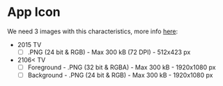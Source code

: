 # App Icon

We need 3 images with this characteristics, more info [here](https://developer.samsung.com/smarttv/design/app-icons-and-screenshots.html#app-icon):

- 2015 TV 
  - [ ] .PNG (24 bit & RGB) - Max 300 kB (72 DPI) - 512x423 px
- 2106< TV
  - [ ] Foreground - .PNG (32 bit & RGBA) - Max 300 kB - 1920x1080 px
  - [ ] Background - .PNG (24 bit & RGB) - Max 300 kB - 1920x1080 px